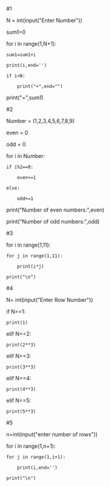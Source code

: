 #1

N = int(input("Enter Number"))

sum1=0

for i in range(1,N+1):

    sum1=sum1+i
    
    print(i,end='')
    
    if i<N:
    
        print("+",end="")
        
    
print("=",sum1)



#2

Number = (1,2,3,4,5,6,7,8,9)

even = 0

odd = 0

for i in Number:

    if i%2==0:
    
        even+=1
        
    else:
    
        odd+=1
        
print("Number of even numbers:",even)

print("Number of odd numbers:",odd)


#3

for i in range(1,11):

    for j in range(1,11):
    
        print(i*j)
        
    print("\n")


#4

N= int(input("Enter Row Number"))

if N==1:

    print(1)
    
elif N==2:

    print(2**3)
    
elif N==3:

    print(3**3)
    
elif N==4:

    print(4**3)
    
elif N==5:

    print(5**3)





#5

n=int(input("enter number of rows"))

for i in range(1,n+1):

    for j in range(1,i+1):
    
        print(i,end='')
        
    print("\n")    
        






















































